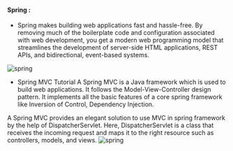 #### Spring :
* Spring makes building web applications fast and hassle-free. By removing much of the boilerplate code and configuration associated with web development, you get a modern web programming model that streamlines the development of server-side HTML applications, REST APIs, and bidirectional, event-based systems.

![spring](https://spring.io/images/OG-Spring.png)
* Spring MVC Tutorial
A Spring MVC is a Java framework which is used to build web applications. It follows the Model-View-Controller design pattern. It implements all the basic features of a core spring framework like Inversion of Control, Dependency Injection.

A Spring MVC provides an elegant solution to use MVC in spring framework by the help of DispatcherServlet. Here, DispatcherServlet is a class that receives the incoming request and maps it to the right resource such as controllers, models, and views.
![spring](https://static.javatpoint.com/sppages/images/spring-web-model-view-controller.png)

